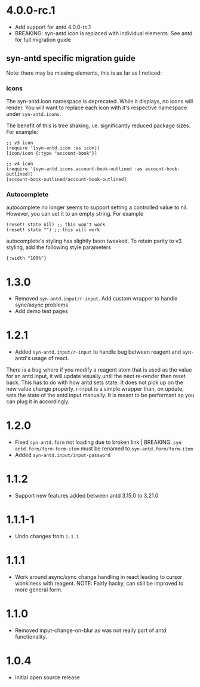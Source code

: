# 4.0.0-rc.1
- Add support for antd 4.0.0-rc.1
- BREAKING: syn-antd.icon is replaced with individual elements. See antd for full migration guide

## syn-antd specific migration guide

Note: there may be missing elements, this is as far as I noticed:

### Icons

The syn-antd.icon namespace is deprecated. While it displays, no icons will render. You will want to replace each icon with it's respective namespace under `syn-antd.icons`.

The benefit of this is tree shaking, i.e. significantly reduced package sizes. For example:

```
;; v3 icon
(require '[syn-antd.icon :as icon])
[icon/icon {:type "account-book"}]

;; v4 icon
(require '[syn-antd.icons.account-book-outlined :as account-book-outlined])
[account-book-outlined/account-book-outlined]
```

### Autocomplete

autocomplete no longer seems to support setting a controlled value to nil. However, you can set it to an empty string. For example

```
(reset! state nil) ;; this won't work
(reset! state "") ;; this will work
``` 

autocomplete's styling has slightly been tweaked. To retain parity to v3 styling, add the following style parameters

```
{:width "100%"}
```


# 1.3.0
- Removed `syn-antd.input/r-input`. Add custom wrapper to handle sync/async problems
- Add demo test pages

# 1.2.1
- Added `syn-antd.input/r-input` to handle bug between reagent and syn-antd's usage of react.

There is a bug where if you modify a reagent atom that is used as the value for an antd input, it will update visually until the next re-render then reset back. This has to do with how antd sets state. It does not pick up on the new value change properly. r-input is a simple wrapper than, on update, sets the state of the antd input manually. It is meant to be performant so you can plug it in accordingly. 

# 1.2.0
- Fixed `syn-antd.form` not loading due to broken link | BREAKING: `syn-antd.form/form-form-item` must be renamed to `syn-antd.form/form-item`
- Added `syn-antd.input/input-password`

# 1.1.2
- Support new features added between antd 3.15.0 to 3.21.0

# 1.1.1-1

- Undo changes from `1.1.1`

# 1.1.1

- Work around async/sync change handling in react leading to cursor wonkiness with reagent. NOTE: Fairly hacky, can still be improved to more general form.

# 1.1.0

- Removed input-change-on-blur as was not really part of antd functionality.

# 1.0.4

- Initial open source release